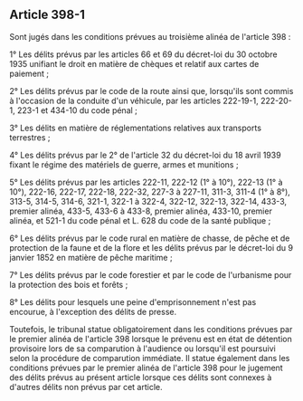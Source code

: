 Article 398-1
----
Sont jugés dans les conditions prévues au troisième alinéa de l'article 398 :

1° Les délits prévus par les articles 66 et 69 du décret-loi du 30 octobre 1935
unifiant le droit en matière de chèques et relatif aux cartes de paiement ;

2° Les délits prévus par le code de la route ainsi que, lorsqu'ils sont commis à
l'occasion de la conduite d'un véhicule, par les articles 222-19-1, 222-20-1,
223-1 et 434-10 du code pénal ;

3° Les délits en matière de réglementations relatives aux transports terrestres
;

4° Les délits prévus par le 2° de l'article 32 du décret-loi du 18 avril 1939
fixant le régime des matériels de guerre, armes et munitions ;

5° Les délits prévus par les articles 222-11, 222-12 (1° à 10°), 222-13 (1° à
10°), 222-16, 222-17, 222-18, 222-32, 227-3 à 227-11, 311-3, 311-4 (1° à 8°),
313-5, 314-5, 314-6, 321-1, 322-1 à 322-4, 322-12, 322-13, 322-14, 433-3,
premier alinéa, 433-5, 433-6 à 433-8, premier alinéa, 433-10, premier alinéa, et
521-1 du code pénal et L. 628 du code de la santé publique ;

6° Les délits prévus par le code rural en matière de chasse, de pêche et de
protection de la faune et de la flore et les délits prévus par le décret-loi du
9 janvier 1852 en matière de pêche maritime ;

7° Les délits prévus par le code forestier et par le code de l'urbanisme pour la
protection des bois et forêts ;

8° Les délits pour lesquels une peine d'emprisonnement n'est pas encourue, à
l'exception des délits de presse.

Toutefois, le tribunal statue obligatoirement dans les conditions prévues par le
premier alinéa de l'article 398 lorsque le prévenu est en état de détention
provisoire lors de sa comparution à l'audience ou lorsqu'il est poursuivi selon
la procédure de comparution immédiate. Il statue également dans les conditions
prévues par le premier alinéa de l'article 398 pour le jugement des délits
prévus au présent article lorsque ces délits sont connexes à d'autres délits non
prévus par cet article.
